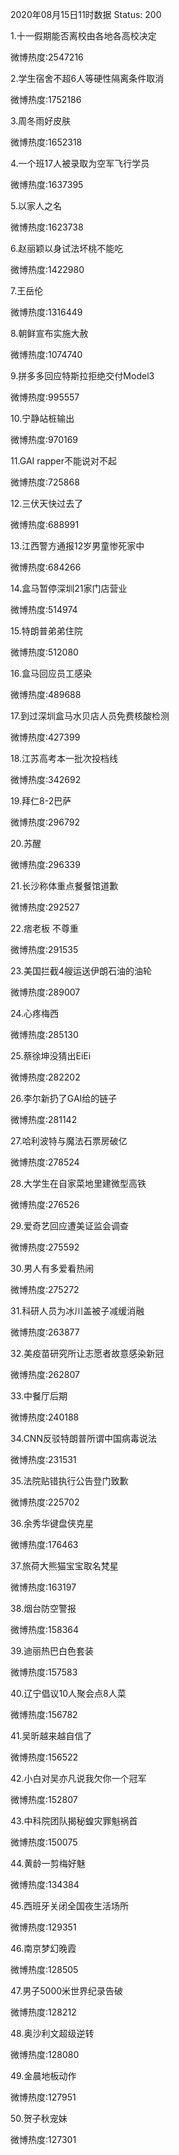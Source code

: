 2020年08月15日11时数据
Status: 200

1.十一假期能否离校由各地各高校决定

微博热度:2547216

2.学生宿舍不超6人等硬性隔离条件取消

微博热度:1752186

3.周冬雨好皮肤

微博热度:1652318

4.一个班17人被录取为空军飞行学员

微博热度:1637395

5.以家人之名

微博热度:1623738

6.赵丽颖以身试法坏桃不能吃

微博热度:1422980

7.王岳伦

微博热度:1316449

8.朝鲜宣布实施大赦

微博热度:1074740

9.拼多多回应特斯拉拒绝交付Model3

微博热度:995557

10.宁静站桩输出

微博热度:970169

11.GAI rapper不能说对不起

微博热度:725868

12.三伏天快过去了

微博热度:688991

13.江西警方通报12岁男童惨死家中

微博热度:684266

14.盒马暂停深圳21家门店营业

微博热度:514974

15.特朗普弟弟住院

微博热度:512080

16.盒马回应员工感染

微博热度:489688

17.到过深圳盒马水贝店人员免费核酸检测

微博热度:427399

18.江苏高考本一批次投档线

微博热度:342692

19.拜仁8-2巴萨

微博热度:296792

20.苏醒

微博热度:296339

21.长沙称体重点餐餐馆道歉

微博热度:292527

22.痞老板 不尊重

微博热度:291535

23.美国拦截4艘运送伊朗石油的油轮

微博热度:289007

24.心疼梅西

微博热度:285130

25.蔡徐坤没猜出EiEi

微博热度:282202

26.李尔新扔了GAI给的链子

微博热度:281142

27.哈利波特与魔法石票房破亿

微博热度:278524

28.大学生在自家菜地里建微型高铁

微博热度:276526

29.爱奇艺回应遭美证监会调查

微博热度:275592

30.男人有多爱看热闹

微博热度:275272

31.科研人员为冰川盖被子减缓消融

微博热度:263877

32.美疫苗研究所让志愿者故意感染新冠

微博热度:262807

33.中餐厅后期

微博热度:240188

34.CNN反驳特朗普所谓中国病毒说法

微博热度:231531

35.法院贴错执行公告登门致歉

微博热度:225702

36.余秀华键盘侠克星

微博热度:176463

37.旅荷大熊猫宝宝取名梵星

微博热度:163197

38.烟台防空警报

微博热度:158364

39.迪丽热巴白色套装

微博热度:157583

40.辽宁倡议10人聚会点8人菜

微博热度:156782

41.吴昕越来越自信了

微博热度:156522

42.小白对吴亦凡说我欠你一个冠军

微博热度:152807

43.中科院团队揭秘蝗灾罪魁祸首

微博热度:150075

44.黄龄一剪梅好魅

微博热度:134384

45.西班牙关闭全国夜生活场所

微博热度:129351

46.南京梦幻晚霞

微博热度:128505

47.男子5000米世界纪录告破

微博热度:128212

48.奥沙利文超级逆转

微博热度:128080

49.金晨地板动作

微博热度:127951

50.贺子秋宠妹

微博热度:127301

